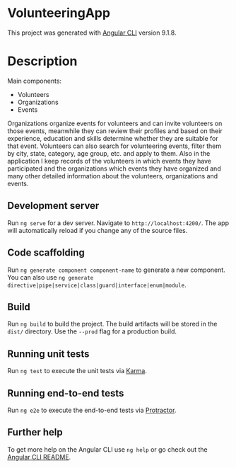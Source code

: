 # VolunteeringApp

This project was generated with [Angular CLI](https://github.com/angular/angular-cli) version 9.1.8.

# Description
Main components:
- Volunteers
- Organizations
- Events

Organizations organize events for volunteers and can invite volunteers on those events, meanwhile they can review their profiles and based on their experience, education and skills determine whether they are suitable for that event.
Volunteers can also search for volunteering events, filter them by city, state, category, age group, etc. and apply to them.
Also in the application I keep records of the volunteers in which events they have participated and the organizations which events they have organized and many other detailed information about the volunteers, organizations and events.

## Development server

Run `ng serve` for a dev server. Navigate to `http://localhost:4200/`. The app will automatically reload if you change any of the source files.

## Code scaffolding

Run `ng generate component component-name` to generate a new component. You can also use `ng generate directive|pipe|service|class|guard|interface|enum|module`.

## Build

Run `ng build` to build the project. The build artifacts will be stored in the `dist/` directory. Use the `--prod` flag for a production build.

## Running unit tests

Run `ng test` to execute the unit tests via [Karma](https://karma-runner.github.io).

## Running end-to-end tests

Run `ng e2e` to execute the end-to-end tests via [Protractor](http://www.protractortest.org/).

## Further help

To get more help on the Angular CLI use `ng help` or go check out the [Angular CLI README](https://github.com/angular/angular-cli/blob/master/README.md).

